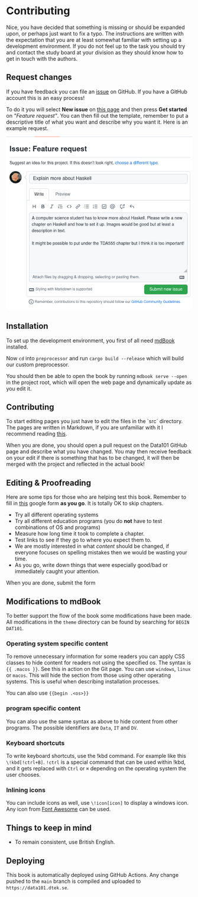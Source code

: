 # Contributing

Nice, you have decided that something is missing or should be expanded upon, or perhaps just want to fix a typo. The instructions are written with the expectation that you are at least somewhat familiar with setting up a development environment. If you do not feel up to the task you should try and contact the study board at your division as they should know how to get in touch with the authors.

## Request changes

If you have feedback you can file an [issue](https://github.com/dtekcth/data101/issues) on GitHub. If you have a GitHub account this is an easy process!

To do it you will select **New issue** on [this page](https://github.com/dtekcth/data101/issues) and then press **Get started** on _"Feature request"_. You can then fill out the template, remember to put a descriptive title of what you want and describe why you want it. Here is an example request.

![Issue example](./Assets/file_issue.png)

## Installation

To set up the development environment, you first of all need [mdBook](https://rust-lang.github.io/mdBook/guide/installation.html) installed.

Now `cd` into `preprocessor` and run `cargo build --release` which will build our custom preprocessor.

You should then be able to open the book by running `mdbook serve --open` in the project root, which will open the web page and dynamically update as you edit it.

## Contributing

To start editing pages you just have to edit the files in the ´src´ directory. The pages are written in Markdown, if you are unfamiliar with it I recommend reading [this](https://rust-lang.github.io/mdBook/format/markdown.html).

When you are done, you should open a pull request on the Data101 GitHub page and describe what you have changed. You may then receive feedback on your edit if there is something that has to be changed, it will then be merged with the project and reflected in the actual book!

## Editing & Proofreading

Here are some tips for those who are helping test this book. Remember to fill in [this](https://docs.google.com/forms/d/e/1FAIpQLScIiI5gQYQZJ4nJBWWXJJSsqq_MzX65jWbnkSx7R_QXB63z3A/viewform?usp=sf_link) google form **as you go**. It is totally OK to skip chapters.

- Try all different operating systems
- Try all different education programs (you do **not** have to test combinations of OS and programs)
- Measure how long time it took to complete a chapter.
- Test links to see if they go to where you expect them to.
- We are mostly interested in what _content_ should be changed, if everyone focuses on spelling mistakes then we would be wasting your time.
- As you go, write down things that were especially good/bad or immediately caught your attention.

When you are done, submit the form

## Modifications to mdBook

To better support the flow of the book some modifications have been made. All modifications in the `theme` directory can be found by searching for `BEGIN DAT101`.

### Operating system specific content

To remove unnecessary information for some readers you can apply CSS classes to hide content for readers not using the specified os. The syntax is `{{ .macos }}`. See this in action on the Git page. You can use `windows`, `linux` or `macos`. This will hide the section from those using other operating systems. This is useful when describing installation processes.

You can also use `{{begin .<os>}}`

### program specific content

You can also use the same syntax as above to hide content from other programs. The possible identifiers are `Data`, `IT` and `DV`.

### Keyboard shortcuts

To write keyboard shortcuts, use the !kbd command. For example like this `\!kbd[!ctrl+B]`. `!ctrl` is a special command that can be used within !kbd, and it gets replaced with `Ctrl` or `⌘` depending on the operating system the user chooses.

### Inlining icons

You can include icons as well, use `\!icon[icon]` to display a windows icon. Any icon from [Font Awesome](https://fontawesome.com/search?s=solid%2Cbrands) can be used.

## Things to keep in mind

- To remain consistent, use British English.
<!-- - If you are adding new pages or writing about new technologies, remember to also add an entry in the glossary and hyperlink to it. Examples of this can be seen on the introduction page. You should only hyperlink the first instance of the word. -->

## Deploying

This book is automatically deployed using GitHub Actions. Any change pushed to the `main` branch is compiled and uploaded to `https://data101.dtek.se`.
